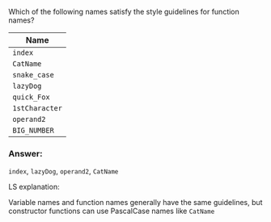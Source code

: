Which of the following names satisfy the style guidelines for
function names?

| Name           |
| -------------- |
| `index`        |
| `CatName`      |
| `snake_case`   |
| `lazyDog`      |
| `quick_Fox`    |
| `1stCharacter` |
| `operand2`     |
| `BIG_NUMBER`   |

### Answer:
`index`, `lazyDog`, `operand2`, `CatName`

LS explanation:

Variable names and function names generally have the same guidelines,
but constructor functions can use PascalCase names like `CatName`
